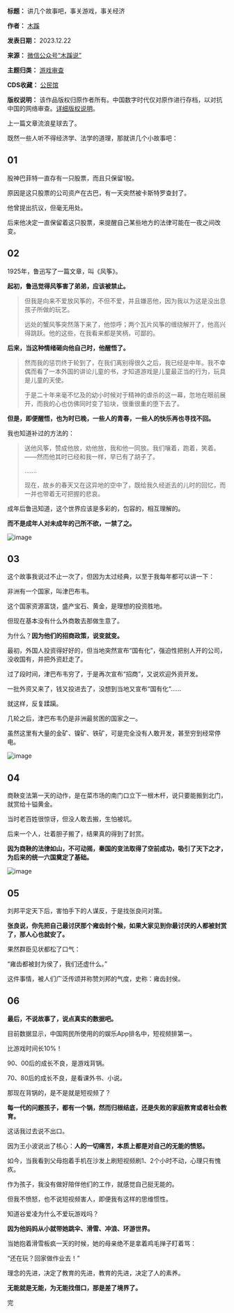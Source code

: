 

**标题：** 讲几个故事吧，事关游戏，事关经济  

**作者：** [木蹊](https://chinadigitaltimes.net/space/木蹊说)  

**发表日期：** 2023.12.22  

**来源：** [微信公众号“木蹊说”](https://web.archive.org/web/https://mp.weixin.qq.com/s/N8wiTXmO3TBsTmKGpn0aaQ)  

**主题归类：** [游戏审查](https://chinadigitaltimes.net/space/游戏审查)  

**CDS收藏：** [公民馆](https://chinadigitaltimes.net/space/%E5%85%AC%E6%B0%91%E9%A6%86)  

**版权说明：** 该作品版权归原作者所有。中国数字时代仅对原作进行存档，以对抗中国的网络审查。[详细版权说明](https://chinadigitaltimes.net/chinese/copyright)。


上一篇文章流浪星球去了。


既然一些人听不得经济学、法学的道理，那就讲几个小故事吧：


**01** 
------


股神巴菲特一直存有一只股票，而且只保留1股。


原因是这只股票的公司资产在古巴，有一天突然被卡斯特罗查封了。


他曾提出抗议，但毫无用处。


后来他决定一直保留着这只股票，来提醒自己某些地方的法律可能在一夜之间改变。


**02** 
------


1925年，鲁迅写了一篇文章，叫《风筝》。


**起初，鲁迅觉得风筝害了弟弟，应该被禁止。** 



> 
> 但我是向来不爱放风筝的，不但不爱，并且嫌恶他，因为我以为这是没出息孩子所做的玩艺。
> 
> 
> 远处的蟹风筝突然落下来了，他惊呼；两个瓦片风筝的缠绕解开了，他高兴得跳跃。他的这些，在我看来都是笑柄，可鄙的。
> 
> 
> 


**后来，当这种情绪砸向他自己时，他醒悟了。** 



> 
> 然而我的惩罚终于轮到了，在我们离别得很久之后，我已经是中年。我不幸偶而看了一本外国的讲论儿童的书，才知道游戏是儿童最正当的行为，玩具是儿童的天使。
> 
> 
> 于是二十年来毫不忆及的幼小时候对于精神的虐杀的这一幕，忽地在眼前展开，而我的心也仿佛同时变了铅块，很重很重的堕下去了。
> 
> 
> 


**但是，即便醒悟，也为时已晚，一些人的青春，一些人的快乐再也寻找不回。** 


我也知道补过的方法的：



> 
> 送他风筝，赞成他放，劝他放，我和他一同放。我们嚷着，跑着，笑着。——然而他其时已经和我一样，早已有了胡子了。
> 
> 
> …….
> 
> 
> 现在，故乡的春天又在这异地的空中了，既给我久经逝去的儿时的回忆，而一并也带着无可把握的悲哀。
> 
> 
> 


成年后鲁迅知道，这个世界应该是多彩的，包容的，相互理解的。


**而不是成年人对未成年的己所不欲，一禁了之。** 


![image](https://chinadigitaltimes.net/chinese/files/2023/12/post-703498-65861a316a634.)


**03** 
------


这个故事我说过不止一次了，但因为太过经典，以至于我每年都可以讲一下：


非洲有一个国家，叫津巴布韦。


这个国家资源富饶，盛产宝石、黄金，是理想的投资胜地。


但现在基本没有什么外商敢去那做生意了。


为什么？**因为他们的招商政策，说变就变。** 


最初，外国人投资得好好的，但当地突然宣布“国有化”，强迫性把别人开的公司，没收国有，并把外资赶走了。


过了段时间，津巴布韦穷了，于是再次宣布“招商”，又说欢迎外资开发。


一批外资又来了，钱又投进去了，没想到当地又宣布“国有化“……


就这样，反复蹂躏。


几轮之后，津巴布韦仍是非洲最贫困的国家之一。


虽然这里有大量的金矿、镍矿、铁矿，可是完全没有人敢开发，甚至穷到经常停电。


![image](https://chinadigitaltimes.net/chinese/files/2023/12/post-703498-65861a3179a85.)


**04** 
------


商鞅变法第一天的动作，是在菜市场的南门口立下一根木杆，说只要能搬到北门，就赏给十镒黄金。


当时老百姓很惊讶，但没人敢去搬，生怕被坑。


后来一个人，壮着胆子搬了，结果真的得到了封赏。


**因为商鞅的法律如山，不可动摇，秦国的变法取得了空前成功，吸引了天下之才，为后来的统一六国奠定了基础。** 


![image](https://chinadigitaltimes.net/chinese/files/2023/12/post-703498-65861a318a275.)


**05** 
------


刘邦平定天下后，害怕手下的人谋反，于是找张良问对策。


**张良说，你先把自己最讨厌那个雍齿封个候，如果大家见到你最讨厌的人都被封赏了，那人心也就安了。** 


果然群臣见状都松了口气：


“雍齿都被封为侯了，我们还虚什么。”


这件事情，被人们广泛传颂并称赞刘邦的气度，史称：雍齿封侯。


**06** 
------


**最后，不说故事了，说点真实的数据吧。** 


目前数据显示，中国网民所使用的的娱乐App排名中，短视频排第一。


比游戏时间长10%！


90、00后的成长不良，是游戏背锅。


70、80后的成长不良，是看课外书、小说。


那现在背锅的，是不是就是短视频了？


**每一代的问题孩子，都有一个锅，然而归根结底，还是失败的家庭教育或者社会教育。** 


这话我过去说不出口。


因为王小波说出了核心：**人的一切痛苦，本质上都是对自己的无能的愤怒。** 


如今，当我看到父母抱着手机在沙发上刷短视频刷1、2个小时不动，心理只有愧疚。


作为孩子，我没有做好陪伴他们的工作，就感觉自己挺无能的。


但我不愤怒，也不说短视频害人，即便我有这样的思维惯性。


知道谷爱凌为什么不爱玩游戏吗？


**因为他妈妈从小就带她跳伞、滑雪、冲浪、环游世界。** 


当她抱着滑雪板疯一天的时候，她的母亲绝不是拿着鸡毛掸子盯着骂：


“还在玩？回家做作业去！”


理念的先进，决定了教育的先进，教育的先进，决定了人的素养。


**无能就是无能，为无能找借口，那是差了境界了。** 


完

